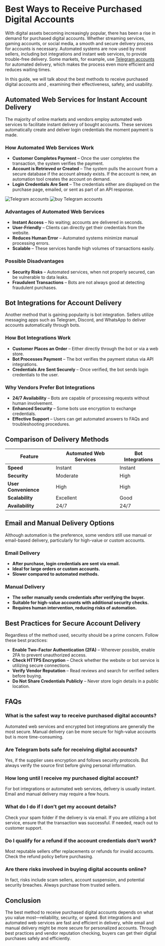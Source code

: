 # **Best Ways to Receive Purchased Digital Accounts**

With digital assets becoming increasingly popular, there has been a rise in demand for purchased digital accounts. Whether streaming services, gaming accounts, or social media, a smooth and secure delivery process for accounts is necessary. Automated systems are now used by most sellers, including bot integrations and instant web services, to provide trouble-free delivery. Some markets, for example, use [Telegram accounts](https://cryptocartel.cc/telegram_accounts/) for automated delivery, which makes the process even more efficient and reduces waiting times.

In this guide, we will talk about the best methods to receive purchased digital accounts and , examining their effectiveness, safety, and usability.

## **Automated Web Services for Instant Account Delivery**

The majority of online markets and vendors employ automated web services to facilitate instant delivery of bought accounts. These services automatically create and deliver login credentials the moment payment is made.

### **How Automated Web Services Work**

- **Customer Completes Payment** – Once the user completes the transaction, the system verifies the payment.
- **Account is Retrieved or Created** – The system pulls the account from a secure database if the account already exists. If the account is new, an automation tool creates the account on demand.
- **Login Credentials Are Sent** – The credentials either are displayed on the purchase page, emailed, or sent as part of an API response.

![Telegram accounts](https://github.com/user-attachments/assets/0a86bf15-0695-41de-8670-d71bc7e91691)
![buy Telegram accounts](https://github.com/user-attachments/assets/12be1663-7a66-4079-bed6-eba33233c5f4)

### **Advantages of Automated Web Services**

- **Instant Access** – No waiting; accounts are delivered in seconds.
- **User-Friendly** – Clients can directly get their credentials from the website.
- **Reduces Human Error** – Automated systems minimize manual processing errors.
- **Scalable** – These services handle high volumes of transactions easily.

### **Possible Disadvantages**

- **Security Risks** – Automated services, when not properly secured, can be vulnerable to data leaks.
- **Fraudulent Transactions** – Bots are not always good at detecting fraudulent purchases.

## **Bot Integrations for Account Delivery**

Another method that is gaining popularity is bot integration. Sellers utilize messaging apps such as Telegram, Discord, and WhatsApp to deliver accounts automatically through bots.

### **How Bot Integrations Work**

- **Customer Places an Order** – Either directly through the bot or via a web store.
- **Bot Processes Payment** – The bot verifies the payment status via API integrations.
- **Credentials Are Sent Securely** – Once verified, the bot sends login credentials to the user.

### **Why Vendors Prefer Bot Integrations**

- **24/7 Availability** – Bots are capable of processing requests without human involvement.
- **Enhanced Security** – Some bots use encryption to exchange credentials.
- **Effective Support** – Users can get automated answers to FAQs and troubleshooting procedures.

## **Comparison of Delivery Methods**

| Feature | Automated Web Services | Bot Integrations |
| --- | --- | --- |
| **Speed** | Instant | Instant |
| **Security** | Moderate | High |
| **User Convenience** | High | High |
| **Scalability** | Excellent | Good |
| **Availability** | 24/7 | 24/7 |

## **Email and Manual Delivery Options**

Although automation is the preference, some vendors still use manual or email-based delivery, particularly for high-value or custom accounts.

### **Email Delivery**

- **After purchase, login credentials are sent via email.**
- **Ideal for large orders or custom accounts.**
- **Slower compared to automated methods.**

### **Manual Delivery**

- **The seller manually sends credentials after verifying the buyer.**
- **Suitable for high-value accounts with additional security checks.**
- **Requires human intervention, reducing risks of automation.**

## **Best Practices for Secure Account Delivery**

Regardless of the method used, security should be a prime concern. Follow these best practices:

- **Enable Two-Factor Authentication (2FA)** – Wherever possible, enable 2FA to prevent unauthorized access.
- **Check HTTPS Encryption** – Check whether the website or bot service is utilizing secure connections.
- **Verify Vendor Reputation** – Read reviews and search for verified sellers before buying.
- **Do Not Share Credentials Publicly** – Never store login details in a public location.

## **FAQs**

### **What is the safest way to receive purchased digital accounts?**

Automated web services and encrypted bot integrations are generally the most secure. Manual delivery can be more secure for high-value accounts but is more time-consuming.

### **Are Telegram bots safe for receiving digital accounts?**

Yes, if the supplier uses encryption and follows security protocols. But always verify the source first before giving personal information.

### **How long until I receive my purchased digital account?**

For bot integrations or automated web services, delivery is usually instant. Email and manual delivery may require a few hours.

### **What do I do if I don’t get my account details?**

Check your spam folder if the delivery is via email. If you are utilizing a bot service, ensure that the transaction was successful. If needed, reach out to customer support.

### **Do I qualify for a refund if the account credentials don't work?**

Most reputable sellers offer replacements or refunds for invalid accounts. Check the refund policy before purchasing.

### **Are there risks involved in buying digital accounts online?**

In fact, risks include scam sellers, account suspension, and potential security breaches. Always purchase from trusted sellers.

## **Conclusion**

The best method to receive purchased digital accounts depends on what you value most—reliability, security, or speed. Bot integrations and automated web services are fast and efficient in delivery, while email and manual delivery might be more secure for personalized accounts. Through best practices and vendor reputation checking, buyers can get their digital purchases safely and efficiently.
